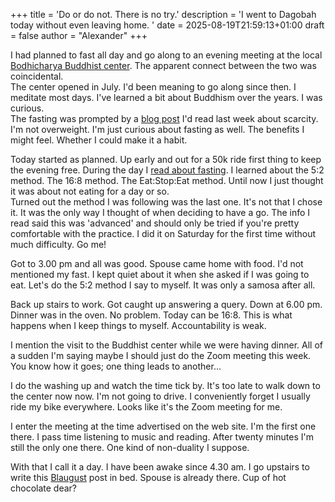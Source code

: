 +++
title = 'Do or do not. There is no try.'
description = 'I went to Dagobah today without even leaving home. '
date = 2025-08-19T21:59:13+01:00
draft = false
author = "Alexander"
+++

I had planned to fast all day and go along to an evening meeting at the local [Bodhicharya Buddhist center](https://bodhicharya-kent.org). The apparent connect between the two was coincidental.\
The center opened in July. I'd been meaning to go along since then. I meditate most days. I've learned a bit about Buddhism over the years. I was curious.\
The fasting was prompted by a [blog post](https://prickly.oxhe.art/scarcity/) I'd read last week about scarcity. I'm not overweight. I'm just curious about fasting as well. The benefits I might feel. Whether I could make it a habit. 

Today started as planned. Up early and out for a 50k ride first thing to keep the evening free. During the day I [read about fasting](https://www.healthline.com/nutrition/intermittent-fasting-guide#methods). I learned about the 5:2 method. The 16:8 method. The Eat:Stop:Eat method. Until now I just thought it was about not eating for a day or so.\
Turned out the method I was following was the last one. It's not that I chose it. It was the only way I thought of when deciding to have a go. The info I read said this was 'advanced' and should only be tried if you're pretty comfortable with the practice. I did it on Saturday for the first time without much difficulty. Go me!  

Got to 3.00 pm and all was good. Spouse came home with food. I'd not mentioned my fast. I kept quiet about it when she asked if I was going to eat. Let's do the 5:2 method I say to myself. It was only a samosa after all.

Back up stairs to work. Got caught up answering a query. Down at 6.00 pm. Dinner was in the oven. No problem. Today can be 16:8. This is what happens when I keep things to myself. Accountability is weak. 

I mention the visit to the Buddhist center while we were having dinner. All of a sudden I'm saying maybe I should just do the Zoom meeting this week. You know how it goes; one thing leads to another...

I do the washing up and watch the time tick by. It's too late to walk down to the center now now. I'm not going to drive. I conveniently forget I usually ride my bike everywhere. Looks like it's the Zoom meeting for me. 

I enter the meeting at the time advertised on the web site. I'm the first one there. I pass time listening to music and reading. After twenty minutes I'm still the only one there. One kind of non-duality I suppose.

With that I call it a day. I have been awake since 4.30 am. I go upstairs to write this [Blaugust](https://nerdgirlthoughts.game.blog/2025/08/03/blaugust2025-meet-the-mentors-blogroll/) post in bed. Spouse is already there. Cup of hot chocolate dear?



 